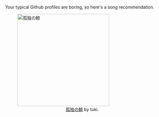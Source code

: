 Your typical Github profiles are boring, so here's a song recommendation.
<figure><img width="300" height="300" src="https://i.scdn.co/image/ab67616d0000b273bdf29b56466861a4ede96a58" alt="孤独の鯨" /><figcaption align="center"><a href="https://open.spotify.com/track/1v4FsjoFEp9vgHwVJJBkeV" target="_blank">孤独の鯨</a> by tuki.</figcaption></figure>
